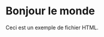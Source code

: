 <html>
<head>
    <title>Exemple</title>
</head>
<body>
    <h1>Bonjour le monde</h1>
    <p>Ceci est un exemple de fichier HTML.</p>
</body>
</html>
